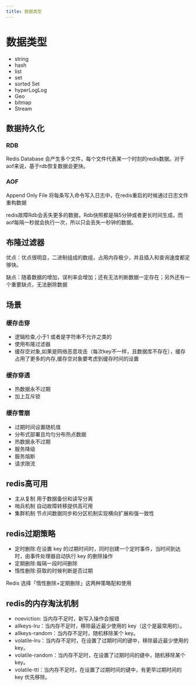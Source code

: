 ```yaml
---
title: 数据类型
---
```

# 数据类型
- string
- hash
- list
- set
- sorted Set
- hyperLogLog
- Geo
- bitmap
- Stream
## 数据持久化
### RDB
Redis Database
会产生多个文件，每个文件代表某一个时刻的redis数据。对于aof来说，基于rdb恢复数据会更快。
### AOF
Append Only File
将每条写入命令写入日志中，在redis重启的时候通过日志文件重构数据

redis故障Rdb会丢失更多的数据，Rdb快照都是隔5分钟或者更长时间生成，而aof每隔一秒就会执行一次，所以只会丢失一秒钟的数据。

## 布隆过滤器

优点：优点很明显，二进制组成的数组，占用内存极少，并且插入和查询速度都足够快。

缺点：随着数据的增加，误判率会增加；还有无法判断数据一定存在；另外还有一个重要缺点，无法删除数据


## 场景
###  缓存击穿
- 逻辑检查,小于1 或者是字符串不允许之类的
- 使用布隆过滤器
- 缓存空对象,如果是网络恶意攻击（每次key不一样，且数据库不存在），缓存占用了更多的内存,缓存空对象要考虑到缓存时间的设置
### 缓存穿透
- 热数据永不过期
- 加上互斥锁
### 缓存雪崩
- 过期时间设置随机值
- 分布式部署且均匀分布热点数据
- 热数据永不过期
- 服务降级
- 服务熔断
- 请求限流
## redis高可用
- 主从复制 用于数据备份和读写分离
- 哨兵机制 自动故障转移提供高可用
- 集群机制 节点间数据同步和分区机制实现横向扩展和强一致性
## redis过期策略
- 定时删除:在设置 key 的过期时间时，同时创建一个定时事件，当时间到达时，由事件处理器自动执行 key 的删除操作
- 定期删除:每隔一段时间删除
- 惰性删除:获取的时候判断是否过期

Redis 选择「惰性删除+定期删除」这两种策略配和使用

## redis的内存淘汰机制
- noeviction: 当内存不足时，新写入操作会报错
- allkeys-lru：当内存不足时，移除最近最少使用的 key（这个是最常用的）。
- allkeys-random：当内存不足时，随机移除某个 key。
- volatile-lru：当内存不足时，在设置了过期时间的键中，移除最近最少使用的 key。
- volatile-random：当内存不足时，在设置了过期时间的键中，随机移除某个 key。
- volatile-ttl：当内存不足时，在设置了过期时间的键中，有更早过期时间的 key 优先移除。